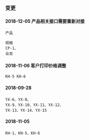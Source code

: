 ### 变更
#### 2018-12-05 产品相关接口需要重新对接
    产品

    规格
    CP-1、
    业态
#### 2018-11-06 客户打印价格调整
    KH-5 KH-6
#### 2018-09-28
    YX-6、YX-8、
    YX-9、YX-10、YX-11、YX-12、
    YX-13、YX-14、YX-15

#### 2018-11-05
    KH-1、KH-5、KH-6    
